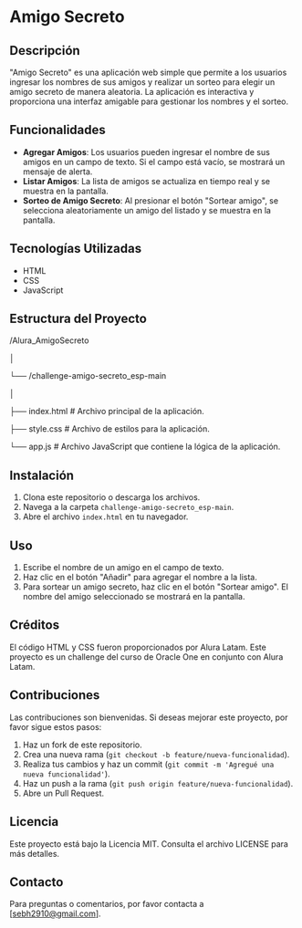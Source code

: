 # Amigo Secreto

## Descripción

"Amigo Secreto" es una aplicación web simple que permite a los usuarios ingresar los nombres de sus amigos y realizar un sorteo para elegir un amigo secreto de manera aleatoria. La aplicación es interactiva y proporciona una interfaz amigable para gestionar los nombres y el sorteo.

## Funcionalidades

- **Agregar Amigos**: Los usuarios pueden ingresar el nombre de sus amigos en un campo de texto. Si el campo está vacío, se mostrará un mensaje de alerta.
- **Listar Amigos**: La lista de amigos se actualiza en tiempo real y se muestra en la pantalla.
- **Sorteo de Amigo Secreto**: Al presionar el botón "Sortear amigo", se selecciona aleatoriamente un amigo del listado y se muestra en la pantalla.

## Tecnologías Utilizadas

- HTML
- CSS
- JavaScript

## Estructura del Proyecto
/Alura_AmigoSecreto

│

└── /challenge-amigo-secreto_esp-main

│

├── index.html # Archivo principal de la aplicación.

├── style.css # Archivo de estilos para la aplicación.

└── app.js # Archivo JavaScript que contiene la lógica de la aplicación.
## Instalación

1. Clona este repositorio o descarga los archivos.
2. Navega a la carpeta `challenge-amigo-secreto_esp-main`.
3. Abre el archivo `index.html` en tu navegador.

## Uso

1. Escribe el nombre de un amigo en el campo de texto.
2. Haz clic en el botón "Añadir" para agregar el nombre a la lista.
3. Para sortear un amigo secreto, haz clic en el botón "Sortear amigo". El nombre del amigo seleccionado se mostrará en la pantalla.
   
## Créditos

El código HTML y CSS fueron proporcionados por Alura Latam. Este proyecto es un challenge del curso de Oracle One en conjunto con Alura Latam.

## Contribuciones

Las contribuciones son bienvenidas. Si deseas mejorar este proyecto, por favor sigue estos pasos:

1. Haz un fork de este repositorio.
2. Crea una nueva rama (`git checkout -b feature/nueva-funcionalidad`).
3. Realiza tus cambios y haz un commit (`git commit -m 'Agregué una nueva funcionalidad'`).
4. Haz un push a la rama (`git push origin feature/nueva-funcionalidad`).
5. Abre un Pull Request.

## Licencia

Este proyecto está bajo la Licencia MIT. Consulta el archivo LICENSE para más detalles.

## Contacto

Para preguntas o comentarios, por favor contacta a [sebh2910@gmail.com].
